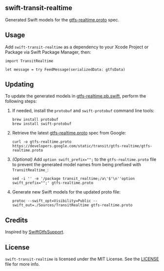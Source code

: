## swift-transit-realtime

Generated Swift models for the [gtfs-realtime.proto](https://developers.google.com/static/transit/gtfs-realtime/gtfs-realtime.proto) spec.

## Usage

Add `swift-transit-realtime` as a dependency to your Xcode Project or Package via Swift Package Manager, then:
```
import TransitRealtime

let message = try FeedMessage(serializedData: gtfsData)
```

## Updating

To update the generated models in [gtfs-realtime.pb.swift](gtfs-realtime.pb.swift), perform the following steps:

1. If needed, install the `protobuf` and `swift-protobuf` command line tools:

       brew install protobuf
       brew install swift-protobuf

2. Retrieve the latest [gtfs-realtime.proto](https://developers.google.com/static/transit/gtfs-realtime/gtfs-realtime.proto) spec from Google:

       curl -o gtfs-realtime.proto https://developers.google.com/static/transit/gtfs-realtime/gtfs-realtime.proto

3. *(Optional)* Add `option swift_prefix="";` to the `gtfs-realtime.proto` file to prevent the generated model names from being prefixed with `TransitRealtime_`:

       sed -i '' -e '/package transit_realtime;/a\'$'\n''option swift_prefix="";' gtfs-realtime.proto

4. Generate new Swift models for the updated proto file:

       protoc --swift_opt=Visibility=Public --swift_out=./Sources/TransitRealtime gtfs-realtime.proto

## Credits

Inspired by [SwiftGtfsSupport](https://github.com/danramteke/SwiftGtfsSupport).

## License

`swift-transit-realtime` is licensed under the MIT License. See the [LICENSE](LICENSE) file for more info.
